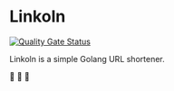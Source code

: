 Linkoln
=========
[![Quality Gate Status](https://sonarcloud.io/api/project_badges/measure?project=mateoops_linkoln&metric=alert_status)](https://sonarcloud.io/summary/new_code?id=mateoops_linkoln)

Linkoln is a simple Golang URL shortener.

:construction: :construction: :construction: